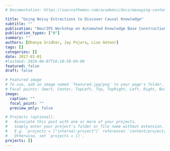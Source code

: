 ```yaml
---
# Documentation: https://sourcethemes.com/academic/docs/managing-content/

title: "Using Noisy Extractions to Discover Causal Knowledge"
subtitle: ""
publication: "NeurIPS Workshop on Automated Knowledge Base Construction"
publication_types: ["0"]
summary: ""
authors: [Dhanya Sridhar, Jay Pujara, Lise Getoor]
tags: []
categories: []
date: 2017-01-01
#lastmod: 2019-06-07T16:10:58-04:00
featured: false
draft: false

# Featured image
# To use, add an image named `featured.jpg/png` to your page's folder.
# Focal points: Smart, Center, TopLeft, Top, TopRight, Left, Right, BottomLeft, Bottom, BottomRight.
image:
  caption: ""
  focal_point: ""
  preview_only: false

# Projects (optional).
#   Associate this post with one or more of your projects.
#   Simply enter your project's folder or file name without extension.
#   E.g. `projects = ["internal-project"]` references `content/project/deep-learning/index.md`.
#   Otherwise, set `projects = []`.
projects: []
---
```

